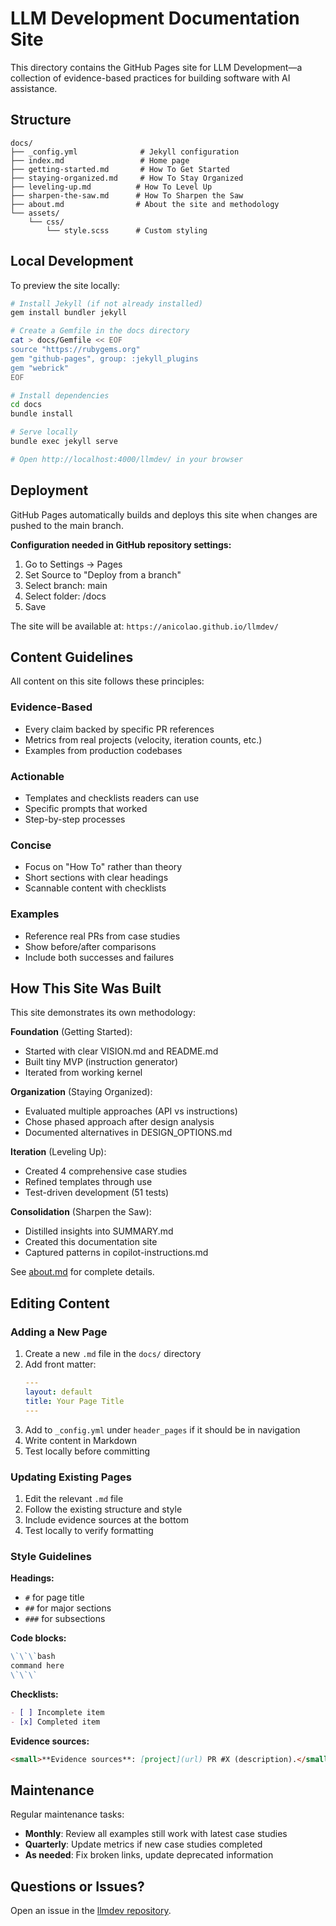 # LLM Development Documentation Site

This directory contains the GitHub Pages site for LLM Development—a collection of evidence-based practices for building software with AI assistance.

## Structure

```
docs/
├── _config.yml              # Jekyll configuration
├── index.md                 # Home page
├── getting-started.md       # How To Get Started
├── staying-organized.md     # How To Stay Organized
├── leveling-up.md          # How To Level Up
├── sharpen-the-saw.md      # How To Sharpen the Saw
├── about.md                # About the site and methodology
└── assets/
    └── css/
        └── style.scss      # Custom styling
```

## Local Development

To preview the site locally:

```bash
# Install Jekyll (if not already installed)
gem install bundler jekyll

# Create a Gemfile in the docs directory
cat > docs/Gemfile << EOF
source "https://rubygems.org"
gem "github-pages", group: :jekyll_plugins
gem "webrick"
EOF

# Install dependencies
cd docs
bundle install

# Serve locally
bundle exec jekyll serve

# Open http://localhost:4000/llmdev/ in your browser
```

## Deployment

GitHub Pages automatically builds and deploys this site when changes are pushed to the main branch.

**Configuration needed in GitHub repository settings:**
1. Go to Settings → Pages
2. Set Source to "Deploy from a branch"
3. Select branch: main
4. Select folder: /docs
5. Save

The site will be available at: `https://anicolao.github.io/llmdev/`

## Content Guidelines

All content on this site follows these principles:

### Evidence-Based
- Every claim backed by specific PR references
- Metrics from real projects (velocity, iteration counts, etc.)
- Examples from production codebases

### Actionable
- Templates and checklists readers can use
- Specific prompts that worked
- Step-by-step processes

### Concise
- Focus on "How To" rather than theory
- Short sections with clear headings
- Scannable content with checklists

### Examples
- Reference real PRs from case studies
- Show before/after comparisons
- Include both successes and failures

## How This Site Was Built

This site demonstrates its own methodology:

**Foundation** (Getting Started):
- Started with clear VISION.md and README.md
- Built tiny MVP (instruction generator)
- Iterated from working kernel

**Organization** (Staying Organized):
- Evaluated multiple approaches (API vs instructions)
- Chose phased approach after design analysis
- Documented alternatives in DESIGN_OPTIONS.md

**Iteration** (Leveling Up):
- Created 4 comprehensive case studies
- Refined templates through use
- Test-driven development (51 tests)

**Consolidation** (Sharpen the Saw):
- Distilled insights into SUMMARY.md
- Created this documentation site
- Captured patterns in copilot-instructions.md

See [about.md](about.md) for complete details.

## Editing Content

### Adding a New Page

1. Create a new `.md` file in the `docs/` directory
2. Add front matter:
   ```yaml
   ---
   layout: default
   title: Your Page Title
   ---
   ```
3. Add to `_config.yml` under `header_pages` if it should be in navigation
4. Write content in Markdown
5. Test locally before committing

### Updating Existing Pages

1. Edit the relevant `.md` file
2. Follow the existing structure and style
3. Include evidence sources at the bottom
4. Test locally to verify formatting

### Style Guidelines

**Headings:**
- `#` for page title
- `##` for major sections
- `###` for subsections

**Code blocks:**
```markdown
\`\`\`bash
command here
\`\`\`
```

**Checklists:**
```markdown
- [ ] Incomplete item
- [x] Completed item
```

**Evidence sources:**
```markdown
<small>**Evidence sources**: [project](url) PR #X (description).</small>
```

## Maintenance

Regular maintenance tasks:

- **Monthly**: Review all examples still work with latest case studies
- **Quarterly**: Update metrics if new case studies completed
- **As needed**: Fix broken links, update deprecated information

## Questions or Issues?

Open an issue in the [llmdev repository](https://github.com/anicolao/llmdev/issues).
